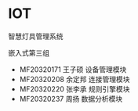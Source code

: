# IOT

智慧灯具管理系统

嵌入式第三组

* MF20320171 王子硕 设备管理模块
* MF20320208 余定邦 连接管理模块
* MF20320220 张李承 规则引擎模块
* MF20320237 周扬 数据分析模块

